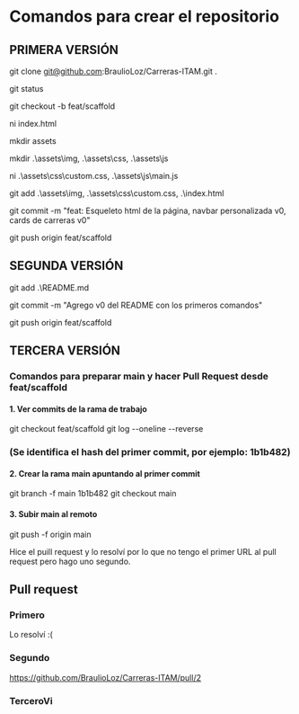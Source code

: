 # Comandos para crear el repositorio

## PRIMERA VERSIÓN
git clone git@github.com:BraulioLoz/Carreras-ITAM.git .

git status

git checkout -b feat/scaffold

ni index.html

mkdir assets 

mkdir .\assets\img, .\assets\css, .\assets\js

ni .\assets\css\custom.css, .\assets\js\main.js

git add .\assets\img\, .\assets\css\custom.css, .\index.html

git commit -m "feat: Esqueleto html de la página, navbar personalizada v0, cards de carreras v0"

git push origin feat/scaffold

## SEGUNDA VERSIÓN
git add .\README.md

git commit -m "Agrego v0 del README con los primeros comandos"

git push origin feat/scaffold

## TERCERA VERSIÓN
### Comandos para preparar main y hacer Pull Request desde feat/scaffold

#### 1. Ver commits de la rama de trabajo
git checkout feat/scaffold
git log --oneline --reverse

### (Se identifica el hash del primer commit, por ejemplo: 1b1b482)

#### 2. Crear la rama main apuntando al primer commit
git branch -f main 1b1b482
git checkout main

#### 3. Subir main al remoto
git push -f origin main

Hice el puill request y lo resolví por lo que no tengo el primer URL al pull request pero hago uno segundo.


## Pull request 
### Primero
Lo resolví :(

### Segundo
https://github.com/BraulioLoz/Carreras-ITAM/pull/2

### TerceroVi

